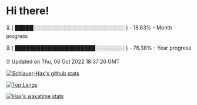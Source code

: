 # Hi there!

⏳ { █████░░░░░░░░░░░░░░░░░░░░░░░░░ } - 18.63% - Month progress

⏳ { ██████████████████████░░░░░░░░ } - 76.38% - Year progress

⏰ Updated on Thu, 06 Oct 2022 18:37:26 GMT


[![Schlauer-Hax's github stats](https://github-readme-stats.vercel.app/api?username=Schlauer-Hax&show_icons=true&theme=dark&count_private=true)](https://github.com/Schlauer-Hax)


[![Top Langs](https://github-readme-stats.vercel.app/api/top-langs/?username=Schlauer-Hax&layout=compact&theme=dark)](https://github.com/Schlauer-Hax?tab=repositories)


[![Hax's wakatime stats](https://github-readme-stats.vercel.app/api/wakatime?username=Hax&theme=dark)](https://wakatime.com/@Hax)

